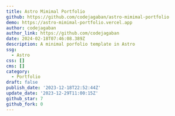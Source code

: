 ```yaml
---
title: Astro Mimimal Portfolio
github: https://github.com/codejagaban/astro-mimimal-portfolio
demo: https://astro-mimimal-portfolio.vercel.app
author: codejagaban
author_link: https://github.com/codejagaban
date: 2024-02-18T07:46:08.389Z
description: A minimal porfolio template in Astro
ssg:
  - Astro
css: []
cms: []
category:
  - Portfolio
draft: false
publish_date: '2023-12-18T22:52:44Z'
update_date: '2023-12-29T11:00:15Z'
github_star: 7
github_fork: 0
---
```

